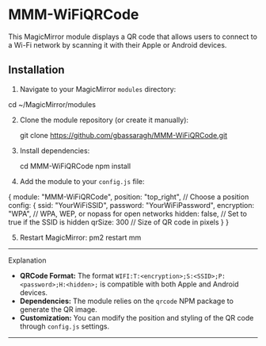 
# MMM-WiFiQRCode

This MagicMirror module displays a QR code that allows users to connect to a Wi-Fi network by scanning it with their Apple or Android devices.

## Installation

1. Navigate to your MagicMirror `modules` directory:

  cd ~/MagicMirror/modules

2. Clone the module repository (or create it manually):

   git clone https://github.com/gbassaragh/MMM-WiFiQRCode.git


3. Install dependencies:

   cd MMM-WiFiQRCode
   npm install


4. Add the module to your `config.js` file:

{
    module: "MMM-WiFiQRCode",
    position: "top_right", // Choose a position
    config: {
        ssid: "YourWiFiSSID",
        password: "YourWiFiPassword",
        encryption: "WPA", // WPA, WEP, or nopass for open networks
        hidden: false,     // Set to true if the SSID is hidden
        qrSize: 300        // Size of QR code in pixels
    }
}


5. Restart MagicMirror:
  pm2 restart mm
---

Explanation

- **QRCode Format:** The format `WIFI:T:<encryption>;S:<SSID>;P:<password>;H:<hidden>;` is compatible with both Apple and Android devices.
- **Dependencies:** The module relies on the `qrcode` NPM package to generate the QR image.
- **Customization:** You can modify the position and styling of the QR code through `config.js` settings.

---
